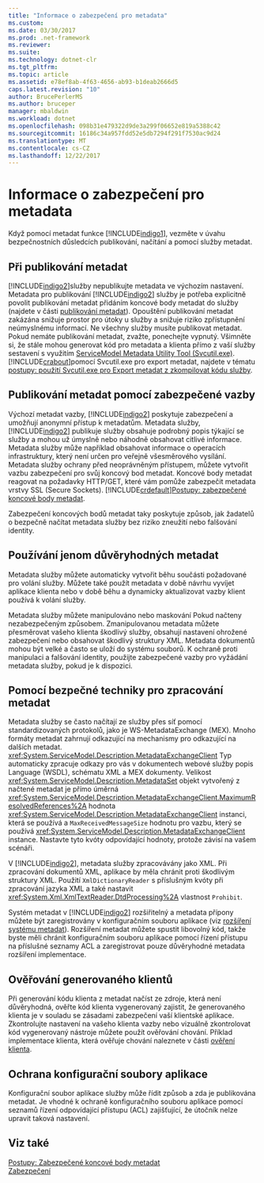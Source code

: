 ```yaml
---
title: "Informace o zabezpečení pro metadata"
ms.custom: 
ms.date: 03/30/2017
ms.prod: .net-framework
ms.reviewer: 
ms.suite: 
ms.technology: dotnet-clr
ms.tgt_pltfrm: 
ms.topic: article
ms.assetid: e78ef8ab-4f63-4656-ab93-b1deab2666d5
caps.latest.revision: "10"
author: BrucePerlerMS
ms.author: bruceper
manager: mbaldwin
ms.workload: dotnet
ms.openlocfilehash: 098b31e479322d9de3a299f06652e819a5388c42
ms.sourcegitcommit: 16186c34a957fdd52e5db7294f291f7530ac9d24
ms.translationtype: MT
ms.contentlocale: cs-CZ
ms.lasthandoff: 12/22/2017
---
```

# <a name="security-considerations-with-metadata"></a>Informace o zabezpečení pro metadata
Když pomocí metadat funkce [!INCLUDE[indigo1](../../../../includes/indigo1-md.md)], vezměte v úvahu bezpečnostních důsledcích publikování, načítání a pomocí služby metadat.  
  
## <a name="when-to-publish-metadata"></a>Při publikování metadat  
 [!INCLUDE[indigo2](../../../../includes/indigo2-md.md)]služby nepublikujte metadata ve výchozím nastavení. Metadata pro publikování [!INCLUDE[indigo2](../../../../includes/indigo2-md.md)] služby je potřeba explicitně povolit publikování metadat přidáním koncové body metadat do služby (najdete v části [publikování metadat](../../../../docs/framework/wcf/feature-details/publishing-metadata.md)). Opouštění publikování metadat zakázána snižuje prostor pro útoky u služby a snižuje riziko zpřístupnění neúmyslnému informací. Ne všechny služby musíte publikovat metadat. Pokud nemáte publikování metadat, zvažte, ponechejte vypnutý. Všimněte si, že stále mohou generovat kód pro metadata a klienta přímo z vaší služby sestavení s využitím [ServiceModel Metadata Utility Tool (Svcutil.exe)](../../../../docs/framework/wcf/servicemodel-metadata-utility-tool-svcutil-exe.md). [!INCLUDE[crabout](../../../../includes/crabout-md.md)]pomocí Svcutil.exe pro export metadat, najdete v tématu [postupy: použití Svcutil.exe pro Export metadat z zkompilovat kódu služby](../../../../docs/framework/wcf/feature-details/how-to-use-svcutil-exe-to-export-metadata-from-compiled-service-code.md).  
  
## <a name="publishing-metadata-using-a-secure-binding"></a>Publikování metadat pomocí zabezpečené vazby  
 Výchozí metadat vazby, [!INCLUDE[indigo2](../../../../includes/indigo2-md.md)] poskytuje zabezpečení a umožňují anonymní přístup k metadatům. Metadata služby, [!INCLUDE[indigo2](../../../../includes/indigo2-md.md)] publikuje služby obsahuje podrobný popis týkající se služby a mohou už úmyslně nebo náhodně obsahovat citlivé informace. Metadata služby může například obsahovat informace o operacích infrastruktury, který není určen pro veřejně všesměrového vysílání. Metadata služby ochrany před neoprávněným přístupem, můžete vytvořit vazbu zabezpečení pro svůj koncový bod metadat. Koncové body metadat reagovat na požadavky HTTP/GET, které vám pomůže zabezpečit metadata vrstvy SSL (Secure Sockets). [!INCLUDE[crdefault](../../../../includes/crdefault-md.md)][Postupy: zabezpečené koncové body metadat](../../../../docs/framework/wcf/feature-details/how-to-secure-metadata-endpoints.md).  
  
 Zabezpečení koncových bodů metadat taky poskytuje způsob, jak žadatelů o bezpečně načítat metadata služby bez riziko zneužití nebo falšování identity.  
  
## <a name="using-only-trusted-metadata"></a>Používání jenom důvěryhodných metadat  
 Metadata služby můžete automaticky vytvořit běhu součásti požadované pro volání služby. Můžete také použít metadata v době návrhu vyvíjet aplikace klienta nebo v době běhu a dynamicky aktualizovat vazby klient používá k volání služby.  
  
 Metadata služby můžete manipulováno nebo maskování Pokud načteny nezabezpečeným způsobem. Zmanipulovanou metadata můžete přesměrovat vašeho klienta škodlivý služby, obsahují nastavení ohrožené zabezpečení nebo obsahovat škodlivý struktury XML. Metadata dokumentů mohou být velké a často se uloží do systému souborů. K ochraně proti manipulaci a falšování identity, použijte zabezpečené vazby pro vyžádání metadata služby, pokud je k dispozici.  
  
## <a name="using-safe-techniques-for-processing-metadata"></a>Pomocí bezpečné techniky pro zpracování metadat  
 Metadata služby se často načítají ze služby přes síť pomocí standardizovaných protokolů, jako je WS-MetadataExchange (MEX). Mnoho formáty metadat zahrnují odkazující na mechanismy pro odkazující na dalších metadat. <xref:System.ServiceModel.Description.MetadataExchangeClient> Typ automaticky zpracuje odkazy pro vás v dokumentech webové služby popis Language (WSDL), schématu XML a MEX dokumenty. Velikost <xref:System.ServiceModel.Description.MetadataSet> objekt vytvořený z načtené metadat je přímo úměrná <xref:System.ServiceModel.Description.MetadataExchangeClient.MaximumResolvedReferences%2A> hodnota <xref:System.ServiceModel.Description.MetadataExchangeClient> instanci, která se používá a `MaxReceivedMessageSize` hodnotu pro vazbu, který se používá <xref:System.ServiceModel.Description.MetadataExchangeClient> instance. Nastavte tyto kvóty odpovídající hodnoty, protože závisí na vašem scénáři.  
  
 V [!INCLUDE[indigo2](../../../../includes/indigo2-md.md)], metadata služby zpracovávány jako XML. Při zpracování dokumentů XML, aplikace by měla chránit proti škodlivým struktury XML. Použití `XmlDictionaryReader` s příslušným kvóty při zpracování jazyka XML a také nastavit <xref:System.Xml.XmlTextReader.DtdProcessing%2A> vlastnost `Prohibit`.  
  
 Systém metadat v [!INCLUDE[indigo2](../../../../includes/indigo2-md.md)] rozšiřitelný a metadata přípony můžete být zaregistrovány v konfiguračním souboru aplikace (viz [rozšíření systému metadat](../../../../docs/framework/wcf/extending/extending-the-metadata-system.md)). Rozšíření metadat můžete spustit libovolný kód, takže byste měli chránit konfiguračním souboru aplikace pomocí řízení přístupu na příslušné seznamy ACL a zaregistrovat pouze důvěryhodné metadata rozšíření implementace.  
  
## <a name="validating-generated-clients"></a>Ověřování generovaného klientů  
 Při generování kódu klienta z metadat načíst ze zdroje, která není důvěryhodná, ověřte kód klienta vygenerovaný zajistit, že generovaného klienta je v souladu se zásadami zabezpečení vaší klientské aplikace. Zkontrolujte nastavení na vašeho klienta vazby nebo vizuálně zkontrolovat kód vygenerovaný nástroje můžete použít ověřování chování. Příklad implementace klienta, která ověřuje chování naleznete v části [ověření klienta](../../../../docs/framework/wcf/samples/client-validation.md).  
  
## <a name="protecting-application-configuration-files"></a>Ochrana konfigurační soubory aplikace  
 Konfigurační soubor aplikace služby může řídit způsob a zda je publikována metadat. Je vhodné k ochraně konfiguračního souboru aplikace pomocí seznamů řízení odpovídající přístupu (ACL) zajišťující, že útočník nelze upravit taková nastavení.  
  
## <a name="see-also"></a>Viz také  
 [Postupy: Zabezpečené koncové body metadat](../../../../docs/framework/wcf/feature-details/how-to-secure-metadata-endpoints.md)  
 [Zabezpečení](../../../../docs/framework/wcf/feature-details/security.md)
